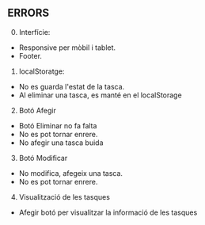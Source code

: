 ERRORS
------

0. Interfície:
 - Responsive per mòbil i tablet.
 - Footer.
 
1. localStoratge:
 - No es guarda l'estat de la tasca.
 - Al eliminar una tasca, es manté en el localStorage

2. Botó Afegir
 - Botó Eliminar no fa falta
 - No es pot tornar enrere.
 - No afegir una tasca buida

3. Botó Modificar
 - No modifica, afegeix una tasca.
 - No es pot tornar enrere.

4. Visualització de les tasques
 - Afegir botó per visualitzar la informació de les tasques